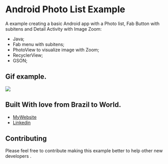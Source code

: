 # Android Photo List Example

A example creating a basic Android app with a Photo list, Fab Button with subitens and Detail Activity with Image Zoom:
* Java;
* Fab menu with subitens;
* PhotoView to visualize image with Zoom;
* RecyclerView;
* GSON;

## Gif example.

![](http://www.erickalves.com.br/photolist/Photolist.gif)

## Built With love from Brazil to World.

* [MyWebsite](http://www.erickalves.com.br)
* [Linkedin](https://www.linkedin.com/in/erick-alves-do-couto-8b1114a/)

## Contributing

Please feel free to contribute making this example better to help other new developers .
